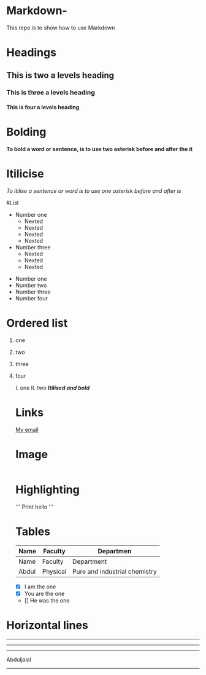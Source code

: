 # Markdown-
This repo is to show how to use Markdown



# Headings
## This is two a levels heading
### This is three a levels heading
#### This is four a levels heading

# Bolding

**To bold a word or sentence, is to use two asterisk before and after the it**


# Itilicise
*To itilise a sentence or word is to use one asterisk before and after is*


#List

- Number one
    - Nexted
    - Nexted
    - Nexted
    - Nexted
- Number three
  - Nexted
  - Nexted
  - Nexted


    
  

* Number one
* Number two
* Number three
* Number four

# Ordered list


1. one
2. two
3. three
4. four

   I. one
   II. two
   ***Itilised and bold***

   # Links
   [My email](https://mail.google.com/mail/u/0/#inbox)

   # Image
   ![]()

   # Highlighting

   '''
   Print hello
   '''

   # Tables
   |Name       | Faculty     |Departmen   |
   |-----|-------|----------|
   |Name| Faculty|Department|
   |Abdul|Physical|Pure and industrial chemistry|

   - [x] I am the one 
   - [x] You are the one
   - [] He was the one
  
# Horizontal lines
---
***
---
Abduljalal
***
